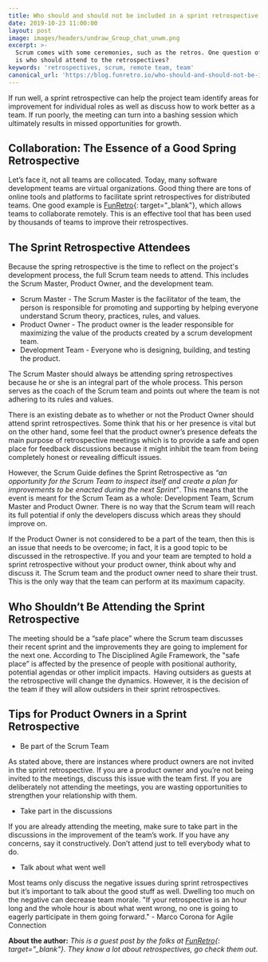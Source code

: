 ```yaml
---
title: Who should and should not be included in a sprint retrospective
date: 2019-10-23 11:00:00
layout: post
image: images/headers/undraw_Group_chat_unwm.png
excerpt: >-
  Scrum comes with some ceremonies, such as the retros. One question often asked
  is who should attend to the retrospectives?
keywords: 'retrospectives, scrum, remote team, team'
canonical_url: 'https://blog.funretro.io/who-should-and-should-not-be-included-in-a-sprint-retrospective/'
---
```


If run well, a sprint retrospective can help the project team identify areas for improvement for individual roles as well as discuss how to work better as a team. If run poorly, the meeting can turn into a bashing session which ultimately results in missed opportunities for growth.

## Collaboration: The Essence of a Good Spring Retrospective

Let’s face it, not all teams are collocated. Today, many software development teams are virtual organizations. Good thing there are tons of online tools and platforms to facilitate sprint retrospectives for distributed teams. One good example is [FunRetro](https://funretro.io){: target="_blank"}, which allows teams to collaborate remotely. This is an effective tool that has been used by thousands of teams to improve their retrospectives.

## The Sprint Retrospective Attendees

Because the spring retrospective is the time to reflect on the project's development process, the full Scrum team needs to attend. This includes the Scrum Master, Product Owner, and the development team.

* Scrum Master - The Scrum Master is the facilitator of the team, the person is responsible for promoting and supporting by helping everyone understand Scrum theory, practices, rules, and values.
* Product Owner - The product owner is the leader responsible for maximizing the value of the products created by a scrum development team.
* Development Team - Everyone who is designing, building, and testing the product.

The Scrum Master should always be attending spring retrospectives because he or she is an integral part of the whole process. This person serves as the coach of the Scrum team and points out where the team is not adhering to its rules and values.

There is an existing debate as to whether or not the Product Owner should attend sprint retrospectives. Some think that his or her presence is vital but on the other hand, some feel that the product owner’s presence defeats the main purpose of retrospective meetings which is to provide a safe and open place for feedback discussions because it might inhibit the team from being completely honest or revealing difficult issues.

However, the Scrum Guide defines the Sprint Retrospective as *“an opportunity for the Scrum Team to inspect itself and create a plan for improvements to be enacted during the next Sprint”*. This means that the event is meant for the Scrum Team as a whole: Development Team, Scrum Master and Product Owner. There is no way that the Scrum team will reach its full potential if only the developers discuss which areas they should improve on.

If the Product Owner is not considered to be a part of the team, then this is an issue that needs to be overcome; in fact, it is a good topic to be discussed in the retrospective. If you and your team are tempted to hold a sprint retrospective without your product owner, think about why and discuss it. The Scrum team and the product owner need to share their trust. This is the only way that the team can perform at its maximum capacity.

## Who Shouldn’t Be Attending the Sprint Retrospective

The meeting should be a “safe place” where the Scrum team discusses their recent sprint and the improvements they are going to implement for the next one. According to The Disciplined Agile Framework, the "safe place” is affected by the presence of people with positional authority, potential agendas or other implicit impacts. Having outsiders as guests at the retrospective will change the dynamics. However, it is the decision of the team if they will allow outsiders in their sprint retrospectives.

## Tips for Product Owners in a Sprint Retrospective

* Be part of the Scrum Team

As stated above, there are instances where product owners are not invited in the sprint retrospective. If you are a product owner and you’re not being invited to the meetings, discuss this issue with the team first. If you are deliberately not attending the meetings, you are wasting opportunities to strengthen your relationship with them.

* Take part in the discussions

If you are already attending the meeting, make sure to take part in the discussions in the improvement of the team’s work. If you have any concerns, say it constructively. Don’t attend just to tell everybody what to do.

* Talk about what went well

Most teams only discuss the negative issues during sprint retrospectives but it’s important to talk about the good stuff as well. Dwelling too much on the negative can decrease team morale. "If your retrospective is an hour long and the whole hour is about what went wrong, no one is going to eagerly participate in them going forward." - Marco Corona for Agile Connection

**About the author:** *This is a guest post by the folks at [FunRetro](https://funretro.io){: target="_blank"}. They know a lot about retrospectives, go check them out.*